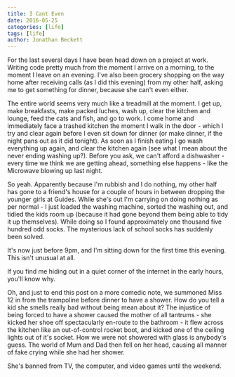 ```yaml
---
title: I Cant Even
date: 2016-05-25
categories: [life]
tags: [life]
author: Jonathan Beckett
---
```


For the last several days I have been head down on a project at work. Writing code pretty much from the moment I arrive on a morning, to the moment I leave on an evening. I've also been grocery shopping on the way home after receiving calls (as I did this evening) from my other half, asking me to get something for dinner, because she can't even either.

The entire world seems very much like a treadmill at the moment. I get up, make breakfasts, make packed luches, wash up, clear the kitchen and lounge, feed the cats and fish, and go to work. I come home and immediately face a trashed kitchen the moment I walk in the door - which I try and clear again before I even sit down for dinner (or make dinner, if the night pans out as it did tonight). As soon as I finish eating I go wash everything up again, and clear the kitchen again (see what I mean about the never ending washing up?). Before you ask, we can't afford a dishwasher - every time we think we are getting ahead, something else happens - like the Microwave blowing up last night.

So yeah. Apparently because I'm rubbish and I do nothing, my other half has gone to a friend's house for a couple of hours in between dropping the younger girls at Guides. While she's out I'm carrying on doing nothing as per normal - I just loaded the washing machine, sorted the washing out, and tidied the kids room up (because it had gone beyond them being able to tidy it up themselves). While doing so I found approximately one thousand five hundred odd socks. The mysterious lack of school socks has suddenly been solved.

It's now just before 9pm, and I'm sitting down for the first time this evening. This isn't unusual at all.

If you find me hiding out in a quiet corner of the internet in the early hours, you'll know why.

Oh, and just to end this post on a more comedic note, we summoned Miss 12 in from the trampoline before dinner to have a shower. How do you tell a kid she smells really bad without being mean about it? The injustice of being forced to have a shower caused the mother of all tantrums - she kicked her shoe off spectacularly en-route to the bathroom - it flew across the kitchen like an out-of-control rocket boot, and kicked one of the ceiling lights out of it's socket. How we were not showered with glass is anybody's guess. The world of Mum and Dad then fell on her head, causing all manner of fake crying while she had her shower.

She's banned from TV, the computer, and video games until the weekend.